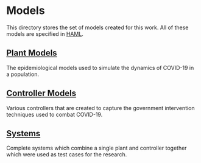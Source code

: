 # Models

This directory stores the set of models created for this work.
All of these models are specified in [HAML](https://github.com/PRETgroup/modular-code-generation/blob/master/specs/HAML.md).

## [Plant Models](plants)

The epidemiological models used to simulate the dynamics of COVID-19 in a population.

## [Controller Models](controllers)

Various controllers that are created to capture the government intervention techniques used to combat COVID-19.

## [Systems](systems)

Complete systems which combine a single plant and controller together which were used as test cases for the research.
